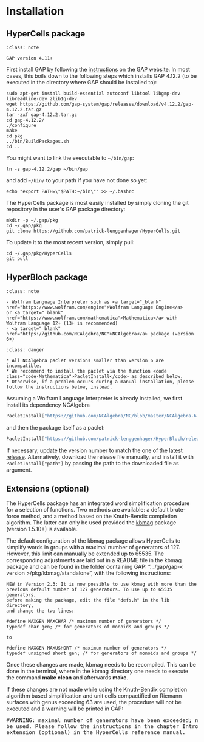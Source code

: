 
<style type="text/css">
    @media (min-width: 959.98px) {
        .bd-main .bd-content  {
            max-width: 84.1%;  
            align-self: end;
            }
        .bd-main .bd-content .bd-sidebar-secondary .bd-toc {
            align-items:right;
            }
</style>



# Installation

## HyperCells package

```{admonition} Prerequisite
:class: note

GAP version 4.11+
```

First install GAP by following the <a target="_blank" href="https://www.gap-system.org/Download/index.html">instructions</a> on the GAP website. In most cases, this boils down to the following steps which installs GAP 4.12.2 (to be executed in the directory where GAP should be installed to):
```shell
sudo apt-get install build-essential autoconf libtool libgmp-dev libreadline-dev zlib1g-dev
wget https://github.com/gap-system/gap/releases/download/v4.12.2/gap-4.12.2.tar.gz
tar -zxf gap-4.12.2.tar.gz
cd gap-4.12.2/
./configure
make
cd pkg
../bin/BuildPackages.sh
cd ..
```
You might want to link the executable to `~/bin/gap`:
```shell
ln -s gap-4.12.2/gap ~/bin/gap
```
and add `~/bin/` to your path if you have not done so yet:
```shell
echo "export PATH=\"$PATH:~/bin\"" >> ~/.bashrc
```

The HyperCells package is most easily installed by simply cloning the git repository in the user's GAP package directory:
```shell
mkdir -p ~/.gap/pkg
cd ~/.gap/pkg
git clone https://github.com/patrick-lenggenhager/HyperCells.git
```
To update it to the most recent version, simply pull:
```shell
cd ~/.gap/pkg/HyperCells
git pull
```


## HyperBloch package

```{admonition} Prerequisites/Dependencies
:class: note

- Wolfram Language Interpreter such as <a target="_blank" href="https://www.wolfram.com/engine">Wolfram Language Engine</a>
or <a target="_blank" href="https://www.wolfram.com/mathematica">Mathematica</a> with Wolfram Language 12+ (13+ is recommended) 
- <a target="_blank" href="https://github.com/NCAlgebra/NC">NCAlgebra</a> package (version 6+)
```

```{admonition}  NCAlgebra
:class: danger

* All NCAlgebra paclet versions smaller than version 6 are incompatible. 
* We recommend to install the paclet via the function <code class="code-Mathematica">PacletInstall</code> as described below.
* Otherwise, if a problem occurs during a manual installation, please follow the instructions below, instead.
```

Assuming a Wolfram Language Interpreter is already installed, we first install its dependency NCAlgebra
```Mathematica
PacletInstall["https://github.com/NCAlgebra/NC/blob/master/NCAlgebra-6.0.3.paclet?raw=true"];
```

and then the package itself as a paclet:
```Mathematica
PacletInstall["https://github.com/patrick-lenggenhager/HyperBloch/releases/download/v0.9.0/PatrickMLenggenhager__HyperBloch-0.9.0.paclet"]
```
If necessary, update the version number to match the one of the <a target="_blank" href="https://github.com/patrick-lenggenhager/HyperBloch/releases/latest">latest release</a>. Alternatively, download the release file manually, and install it with <code class="code-Mathematica">PacletInstall["path"]</code> by passing the path to the downloaded file as argument.


## Extensions (optional)

The HyperCells package has an integrated word simplification procedure for a selection of functions. Two methods are available: a default brute-force method, and a method based on the Knuth-Bendix completion algorithm. The latter can only be used provided the <a target="_blank" href="https://gap-packages.github.io/kbmag/doc/chap0_mj.html">kbmag</a> package (version 1.5.10+) is available. 

The default configuration of the kbmag package allows HyperCells to simplify words in groups with a maximal number of generators of 127. However, this limit can manually be extended up to 65535. The corresponding adjustments are laid out in a README file in the kbmag package and can be found in the folder containing GAP: “…/gap/gap-< version >/pkg/kbmag/standalone”, with the following instructions:

```
NEW in Version 2.3: It is now possible to use kbmag with more than the
previous default number of 127 generators. To use up to 65535 generators,
before making the package, edit the file "defs.h" in the lib directory,
and change the two lines:

#define MAXGEN MAXCHAR /* maximum number of generators */
typedef char gen; /* for generators of monoids and groups */

to

#define MAXGEN MAXUSHORT /* maximum number of generators */
typedef unsigned short gen; /* for generators of monoids and groups */
```

Once these changes are made, kbmag needs to be recompiled. This can be done in the terminal, where in the kbmag directory one needs to execute the command **make clean** and afterwards **make**.

If these changes are not made while using the Knuth-Bendix completion algorithm based simplification and unit cells compactified on Riemann surfaces with genus exceeding 63 are used, the procedure will not be executed and a warning will be printed in GAP:

<div class="highlight-gap notranslate"><div class="highlight">
<pre><span></span><span class="c1">#WARNING: maximal number of generators have been exceeded; non-simplified words will 
be used. Please follow the instructions in the chapter Introduction section Simplify
extension (optional) in the HyperCells reference manual.</span>
</pre></div>
</div>
